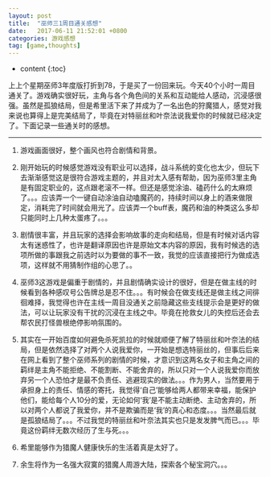 ```yaml
---
layout: post
title:  "巫师三1周目通关感想"
date:   2017-06-11 21:52:01 +0800
categories: 游戏感想
tag: [game,thoughts]
---
```


* content
{:toc}


上上个星期巫师3年度版打折到78，于是买了一份回来玩。今天40个小时一周目通关了。游戏确实很好玩，主角与各个角色间的关系和互动能给人感动，沉浸感很强。虽然是孤狼结局，但是希里活下来了并成为了一名出色的狩魔猎人，感觉对我来说也算得上是完美结局了，毕竟在对特丽丝和叶奈法说我爱你的时候就已经决定了。下面记录一些通关时的感想。

--------------

1. 游戏画面很好，整个画风也符合剧情和背景。

2. 刚开始玩的时候感觉游戏没有职业可以选择，战斗系统的变化也太少，但玩下去渐渐感觉这是很符合游戏主题的，并且对太入感有帮助，因为巫师3里主角是有固定职业的，这点跟老滚不一样。但还是感觉涂油、磕药什么的太麻烦了。。。应该弄一个一键自动涂油自动嗑魔药的，持续时间以身上的酒来做限定，消耗完了时间就会用光了。应该弄一个buff表，魔药和油的种类这么多却只能同时上几种太蛋疼了。。。

3. 剧情很丰富，并且玩家的选择会影响故事的走向和结局，但是有时候对话内容太有迷惑性了，也许是翻译原因也许是原始文本内容的原因，我有时候选的选项所做的事跟我之前选时以为要做的事不一致，我觉的应该直接把行为做成选项，这样就不用猜制作组的心思了。。

4. 巫师3这游戏是偏重于剧情的，并且剧情确实设计的很好，但是在做主线的时候看到各种感叹号公告牌总是忍不住。。。有时候会在做支线还是做主线之间徘徊难择，我觉得也许在主线一周目没通关之前隐藏这些支线提示会是更好的做法，可以让玩家没有干扰的沉浸在主线之中。毕竟在抢救女儿的失控后还会去帮农民打怪兽根绝停影响氛围的。

5. 其实在一开始百度如何避免杀死凯拉的时候就顺便了解了特丽丝和叶奈法的结局，但是依然选择了对两个人说我爱你，一开始是想选特丽丝的，但事后后来在网上看到了整个巫师系列的剧情的时候，才意识到这两名女子和主角之间的羁绊是主角不能拒绝、不能割断、不能舍弃的，所以只对一个人说我爱你而放弃另一个人恐怕才是最不负责任、逃避现实的做法。。。作为男人，当然要用于承担身上的责任、情感的寄托，我觉得‘自己’能够给两人都带来幸福，能保护他们，能给每个人10分的爱，无论如何‘我’是不能主动断绝、主动舍弃的，所以对两个人都说了我爱你，并不是欺骗而是‘我’的真心和态度。。。当然最后就是孤狼结局了。。。不过我觉的特丽丝和叶奈法其实也只是发发脾气而已。。。毕竟这份羁绊无数次经历了生与死。。。

6. 希里能够作为猎魔人健康快乐的生活着真是太好了。

7. 余生将作为一名强大寂寞的猎魔人周游大陆，探索各个秘宝洞穴。。。


